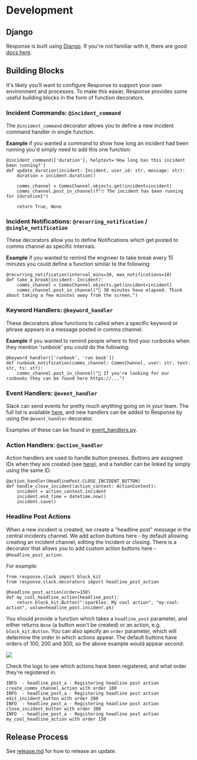 # Development

## Django
Response is built using [Django](https://www.djangoproject.com/). If you're not familiar with it, there are good [docs here](https://docs.djangoproject.com/en/2.1/).

## Building Blocks

It's likely you'll want to configure Response to support your own environment and processes.  To make this easier, Response provides some useful building blocks in the form of function decorators.

### Incident Commands: `@incident_command`

The `@incident_command` decorator allows you to define a new incident command handler in single function.

**Example** if you wanted a command to show how long an incident had been running you'd simply need to add this one function:

```
@incident_command(['duration'], helptext='How long has this incident been running?')
def update_duration(incident: Incident, user_id: str, message: str):
    duration = incident.duration()

    comms_channel = CommsChannel.objects.get(incident=incident)
    comms_channel.post_in_channel(f"⏱ The incident has been running for {duration}")

    return True, None
```

### Incident Notifications: `@recurring_notification` / `@single_notification`

These decorators allow you to define Notifications which get posted to comms channel as specific intervals.

**Example** if you wanted to remind the engineer to take break every 15 minutes you could define a function similar to the following:

```
@recurring_notification(interval_mins=30, max_notifications=10)
def take_a_break(incident: Incident):
    comms_channel = CommsChannel.objects.get(incident=incident)
    comms_channel.post_in_channel("👋 30 minutes have elapsed. Think about taking a few minutes away from the screen.")
```

### Keyword Handlers: `@keyword_handler`

These decorators allow functions to called when a specific keyword or phrase appears in a message posted in comms channel.

**Example** if you wanted to remind people where to find your runbooks when they mention 'runbook' you could do the following:

```
@keyword_handler(['runbook', 'run book'])
def runbook_notification(comms_channel: CommsChannel, user: str, text: str, ts: str):
    comms_channel.post_in_channel("📗 If you're looking for our runbooks they can be found here https://...")
```

### Event Handlers: `@event_handler`

Slack can send events for pretty much anything going on in your team. The full list is available [here](https://api.slack.com/events), and new handlers can be added to Response by using the `@event_handler` decorator.

Examples of these can be found in [event_handlers.py](https://github.com/monzo/response/blob/master/slack/event_handlers.py).

### Action Handlers: `@action_handler`

Action handlers are used to handle button presses.  Buttons are assigned IDs when they are created (see [here](https://github.com/monzo/response/blob/master/slack/models/headline_post.py#L57)), and a handler can be linked by simply using the same ID.

```
@action_handler(HeadlinePost.CLOSE_INCIDENT_BUTTON)
def handle_close_incident(action_context: ActionContext):
    incident = action_context.incident
    incident.end_time = datetime.now()
    incident.save()
```

### Headline Post Actions

When a new incident is created, we create a "headline post" message in the central incidents channel. We add action buttons here - by default allowing creating an incident channel, editing the incident or closing. There is a decorator that allows you to add custom action buttons here - `@headline_post_action`.

For example:
```
from response.slack import block_kit
from response.slack.decorators import headline_post_action

@headline_post_action(order=150)
def my_cool_headline_action(headline_post):
    return block_kit.Button(":sparkles: My cool action", "my-cool-action", value=headline_post.incident.pk)
```

You should provide a function which takes a `headline_post` parameter, and either returns `None` (a button won't be created) or an action, e.g. `block_kit.Button`. You can also specify an `order` parameter, which will determine the order in which actions appear. The default buttons have orders of 100, 200 and 300, so the above example would appear second:

![](https://www.dropbox.com/s/ummtglal8xmw2rj/Screenshot%202019-08-08%2014.55.20.png?raw=1)

Check the logs to see which actions have been registered, and what order they're registered in.

```
INFO  - headline_post_a - Registering headline post action create_comms_channel_action with order 100
INFO  - headline_post_a - Registering headline post action edit_incident_button with order 200
INFO  - headline_post_a - Registering headline post action close_incident_button with order 300
INFO  - headline_post_a - Registering headline post action my_cool_headline_action with order 150
```

## Release Process

See [release.md](release.md) for how to release an update.

